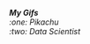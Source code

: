 <p>
  <em>
  <b>My Gifs</b>
    <br>
    :one: Pikachu
    <br>
    :two: Data Scientist
  </em>
</p>
